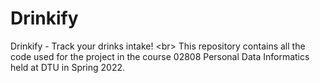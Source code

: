 # Drinkify
Drinkify - Track your drinks intake! &lt;br> This repository contains all the code used for the project in the course 02808 Personal Data Informatics held at DTU in Spring 2022.
